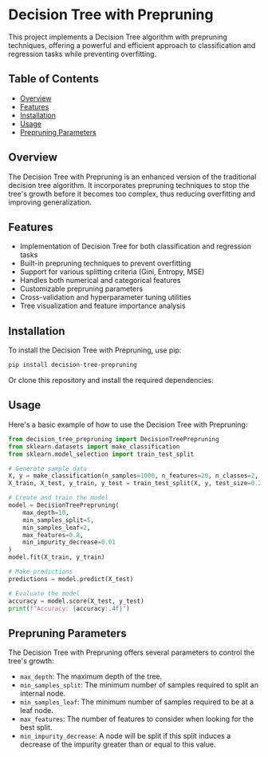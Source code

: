 # Decision Tree with Prepruning

This project implements a Decision Tree algorithm with prepruning techniques, offering a powerful and efficient approach to classification and regression tasks while preventing overfitting.

## Table of Contents
- [Overview](#overview)
- [Features](#features)
- [Installation](#installation)
- [Usage](#usage)
- [Prepruning Parameters](#prepruning-parameters)

## Overview

The Decision Tree with Prepruning is an enhanced version of the traditional decision tree algorithm. It incorporates prepruning techniques to stop the tree's growth before it becomes too complex, thus reducing overfitting and improving generalization.

## Features

- Implementation of Decision Tree for both classification and regression tasks
- Built-in prepruning techniques to prevent overfitting
- Support for various splitting criteria (Gini, Entropy, MSE)
- Handles both numerical and categorical features
- Customizable prepruning parameters
- Cross-validation and hyperparameter tuning utilities
- Tree visualization and feature importance analysis

## Installation

To install the Decision Tree with Prepruning, use pip:

```bash
pip install decision-tree-prepruning
```

Or clone this repository and install the required dependencies:



## Usage

Here's a basic example of how to use the Decision Tree with Prepruning:

```python
from decision_tree_prepruning import DecisionTreePrepruning
from sklearn.datasets import make_classification
from sklearn.model_selection import train_test_split

# Generate sample data
X, y = make_classification(n_samples=1000, n_features=20, n_classes=2, random_state=42)
X_train, X_test, y_train, y_test = train_test_split(X, y, test_size=0.2, random_state=42)

# Create and train the model
model = DecisionTreePrepruning(
    max_depth=10, 
    min_samples_split=5, 
    min_samples_leaf=2,
    max_features=0.8,
    min_impurity_decrease=0.01
)
model.fit(X_train, y_train)

# Make predictions
predictions = model.predict(X_test)

# Evaluate the model
accuracy = model.score(X_test, y_test)
print(f"Accuracy: {accuracy:.4f}")
```

## Prepruning Parameters

The Decision Tree with Prepruning offers several parameters to control the tree's growth:

- `max_depth`: The maximum depth of the tree.
- `min_samples_split`: The minimum number of samples required to split an internal node.
- `min_samples_leaf`: The minimum number of samples required to be at a leaf node.
- `max_features`: The number of features to consider when looking for the best split.
- `min_impurity_decrease`: A node will be split if this split induces a decrease of the impurity greater than or equal to this value.



